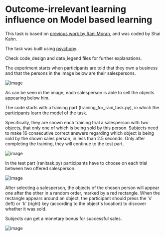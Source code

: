 # Outcome-irrelevant learning influence on Model based learning
This task is based on <a href="https://www.nature.com/articles/s41467-019-08662-8">previous work by Rani Moran</a>, and was coded by Shai Kahn.

The task was built using <a href="https://www.psychopy.org/">psychopy</a>.

Check code_design and data_legend files for further explanations.

The experiment starts when participants are told that they own a business and that the persons in the image below are their salespersons. 

![image](https://user-images.githubusercontent.com/51457131/151413177-18bb9da4-a6cb-44c3-b244-d9eff4a72475.png)

As can be seen in the image, each salesperson is able to sell the objects appearing below him. 

The code starts with a training part (training_for_rani_task.py), in which the participants learn the model of the task. 

Specifically, they are shown each training trial a salesperson with two objects, that only one of which is being sold by this person.
Subjects need to make 16 consecutive correct answers regarding which object is being sold by the shown sales person, in less than 2.5 seconds.
Only after completing the training, they will continue to the test part.

![image](https://user-images.githubusercontent.com/51457131/151419034-20ab0bb5-af82-400c-832f-d1a21e907e30.png)

In the test part (ranitask.py) participants have to choose on each trial between two offered salesperson. 

![image](https://user-images.githubusercontent.com/51457131/151417832-bc69efa9-89b9-4632-a498-d1de0851ba91.png)

After selecting a salesperson, the objects of the chosen person will appear one after the other in a random order, marked by a red rectangle.
When the rectangle appears around an object, the participant should press the 's' (left) or 'k' (right) key (according to the object's location) to discover whether it was sold. 

Subjects can get a monetary bonus for successful sales.

![image](https://user-images.githubusercontent.com/51457131/151418001-b1a4232c-344d-43dd-9240-da6f7ab6c482.png)
